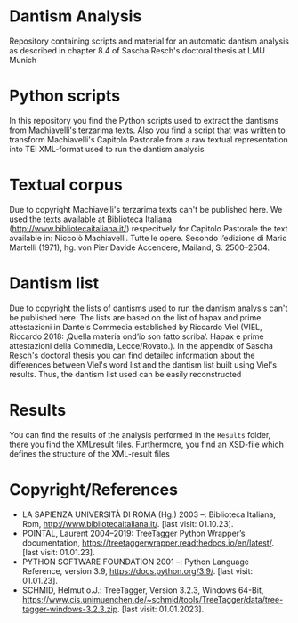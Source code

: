 # Dantism Analysis
Repository containing scripts and material for an automatic dantism analysis as described in chapter 8.4 of Sascha Resch's doctoral thesis at LMU Munich

# Python scripts
In this repository you find the Python scripts used to extract the dantisms from Machiavelli's terzarima texts. Also you find a script that was written to transform Machiavelli's Capitolo Pastorale from a raw textual representation into TEI XML-format used to run the dantism analysis

# Textual corpus
Due to copyright Machiavelli's terzarima texts can't be published here. We used the texts available at Biblioteca Italiana (http://www.bibliotecaitaliana.it/) respecitvely for Capitolo Pastorale the text available in: Niccolò Machiavelli. Tutte le opere.
Secondo l’edizione di Mario Martelli (1971), hg. von Pier Davide Accendere, Mailand, S. 2500–2504.

# Dantism list
Due to copyright the lists of dantisms used to run the dantism analysis can't be published here. The lists are based on the list of hapax and prime attestazioni in Dante's Commedia established by Riccardo Viel (VIEL, Riccardo 2018: ‚Quella materia ond’io son fatto scriba‘. Hapax e prime attestazioni della Commedia, Lecce/Rovato.). In the appendix of Sascha Resch's doctoral thesis you can find detailed information about the differences between Viel's word list and the dantism list built using Viel's results. Thus, the dantism list used can be easily reconstructed

# Results
You can find the results of the analysis performed in the `Results` folder, there you find the XMLresult files. Furthermore, you find an XSD-file which defines the structure of the XML-result files

# Copyright/References
- LA SAPIENZA UNIVERSITÀ DI ROMA (Hg.) 2003 –: Biblioteca Italiana, Rom, http://www.bibliotecaitaliana.it/. [last visit: 01.10.23].
- POINTAL, Laurent 2004–2019: TreeTagger Python Wrapper’s documentation, https://treetaggerwrapper.readthedocs.io/en/latest/. [last visit: 01.01.23].
- PYTHON SOFTWARE FOUNDATION 2001 –: Python Language Reference, version 3.9, https://docs.python.org/3.9/. [last visit: 01.01.23].
- SCHMID, Helmut o.J.: TreeTagger, Version 3.2.3, Windows 64-Bit, https://www.cis.unimuenchen.de/~schmid/tools/TreeTagger/data/tree-tagger-windows-3.2.3.zip. [last visit: 01.01.2023].

